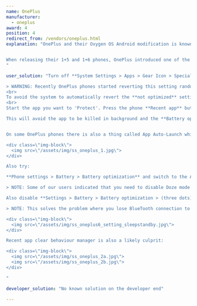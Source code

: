 ```yaml
---
name: OnePlus
manufacturer:
  - oneplus
award: 4
position: 4
redirect_from: /vendors/oneplus.html
explanation: "OnePlus and their Oxygen OS Android modification is known as maximizing the stock Android experience. This may be true on the UX front but the exact opposite is valid for background process limits.


When releasing their 1+5 and 1+6 phones, OnePlus introduced one of the most severe background limits on the market to date, dwarfing even those performed by Xiaomi or Huawei. Not only did users need to enable extra settings to make their apps work properly, but those settings even get reset with firmware update so that apps break again and users are required to re-enable those settings on a regular basis.
"

user_solution: "Turn off **System Settings > Apps > Gear Icon > Special Access > Battery Optimization**.

> WARNING: Recently OnePlus phones started reverting this setting randomly for random apps. So if you set it to be **not optimized**, the next day it may be back to **optimized**. There is no workaround and you may have to check system settings every once in a while.<br>See [a bug report filed to OnePlus](https://forums.oneplus.com/threads/in-battery-optimisation-apps-are-getting-automatically-switched-from-not-optimised-to-optimised.849162/).
<br>
To avoid the system to automatically revert the **not optimized** setting, you must also lock the app into the 'Recent App' list. (solution described [here](https://forum.xda-developers.com/showpost.php?p=78588761&postcount=7))
<br>
Start the app you want to 'Protect'. Press the phone **Recent app** button. Toggle the **Lock** button on the upper right corner of the app.

This will avoid the app to be killed in background and the **Battery optimisation** setting to be reverted.


On some OnePlus phones there is also a thing called App Auto-Launch which essentially prevents apps from working in the background. Please disable it for your app.

<div class=\"img-block\">
  <img src=\"/assets/img/ss_oneplus_1.jpg\">
</div>

Also try:

**Phone settings > Battery > Battery optimization** and switch to the All apps list **(Top menu) > Your app > Don’t optimize**

> NOTE: Some of our users indicated that you need to disable Doze mode in Developer options in 1+3 and earlier.

Also disable **Settings > Battery > Battery optimization > (three dots) > Enhanced optimization**. This option may also be called **Advanced optimisation** (OnePlus 6).

> NOTE: This solves the problem where you lose BlueTooth connection to your Smart Watch / Fitness Tracker during the night (e.g. for sleep tracking).

<div class=\"img-block\">
  <img src=\"/assets/img/ss_oneplus6_setting_sleepstandby.jpg\">
</div>

Recent app clear behaviour manager is also a likely culprit:

<div class=\"img-block\">
  <img src=\"/assets/img/ss_oneplus_2a.jpg\">
  <img src=\"/assets/img/ss_oneplus_2b.jpg\">
</div>

"

developer_solution: "No known solution on the developer end"

---
```

